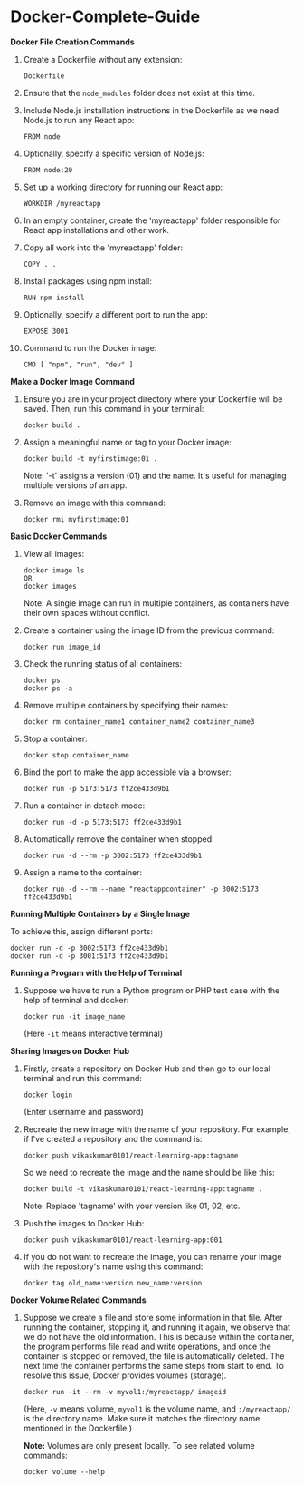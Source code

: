 # Docker-Complete-Guide

**Docker File Creation Commands**

1. Create a Dockerfile without any extension:  
   ```
   Dockerfile
   ```

2. Ensure that the `node_modules` folder does not exist at this time.

3. Include Node.js installation instructions in the Dockerfile as we need Node.js to run any React app:  
   ```
   FROM node
   ```

4. Optionally, specify a specific version of Node.js:  
   ```
   FROM node:20
   ```

5. Set up a working directory for running our React app:  
   ```
   WORKDIR /myreactapp
   ```

6. In an empty container, create the 'myreactapp' folder responsible for React app installations and other work.

7. Copy all work into the 'myreactapp' folder:  
   ```
   COPY . .
   ```

8. Install packages using npm install:  
   ```
   RUN npm install
   ```

9. Optionally, specify a different port to run the app:  
   ```
   EXPOSE 3001
   ```

10. Command to run the Docker image:  
    ```
    CMD [ "npm", "run", "dev" ]
    ```

**Make a Docker Image Command**

1. Ensure you are in your project directory where your Dockerfile will be saved. Then, run this command in your terminal:  
   ```
   docker build .
   ```

2. Assign a meaningful name or tag to your Docker image:  
   ```
   docker build -t myfirstimage:01 .
   ```
   Note: '-t' assigns a version (01) and the name. It's useful for managing multiple versions of an app.

3. Remove an image with this command:  
   ```
   docker rmi myfirstimage:01
   ```

**Basic Docker Commands**

1. View all images:  
   ```
   docker image ls
   OR
   docker images
   ```
   Note: A single image can run in multiple containers, as containers have their own spaces without conflict.

2. Create a container using the image ID from the previous command:  
   ```
   docker run image_id
   ```

3. Check the running status of all containers:  
   ```
   docker ps
   docker ps -a
   ```

4. Remove multiple containers by specifying their names:  
   ```
   docker rm container_name1 container_name2 container_name3
   ```

5. Stop a container:  
   ```
   docker stop container_name
   ```

6. Bind the port to make the app accessible via a browser:  
   ```
   docker run -p 5173:5173 ff2ce433d9b1
   ```

7. Run a container in detach mode:  
   ```
   docker run -d -p 5173:5173 ff2ce433d9b1
   ```

8. Automatically remove the container when stopped:  
   ```
   docker run -d --rm -p 3002:5173 ff2ce433d9b1
   ```

9. Assign a name to the container:  
   ```
   docker run -d --rm --name "reactappcontainer" -p 3002:5173 ff2ce433d9b1
   ```

**Running Multiple Containers by a Single Image**

To achieve this, assign different ports:  
   ```
   docker run -d -p 3002:5173 ff2ce433d9b1
   docker run -d -p 3001:5173 ff2ce433d9b1
   ```
**Running a Program with the Help of Terminal**

1. Suppose we have to run a Python program or PHP test case with the help of terminal and docker:  
   ```
   docker run -it image_name
   ```
   (Here `-it` means interactive terminal)

**Sharing Images on Docker Hub**

1. Firstly, create a repository on Docker Hub and then go to our local terminal and run this command:  
   ```
   docker login
   ```
   (Enter username and password)

2. Recreate the new image with the name of your repository. For example, if I've created a repository and the command is:
   ```
   docker push vikaskumar0101/react-learning-app:tagname
   ```
   So we need to recreate the image and the name should be like this:
   ```
   docker build -t vikaskumar0101/react-learning-app:tagname .
   ```
   Note: Replace 'tagname' with your version like 01, 02, etc.

3. Push the images to Docker Hub:
   ```
   docker push vikaskumar0101/react-learning-app:001
   ```

4. If you do not want to recreate the image, you can rename your image with the repository's name using this command:
   ```
   docker tag old_name:version new_name:version
   ```

**Docker Volume Related Commands**

1. Suppose we create a file and store some information in that file. After running the container, stopping it, and running it again, we observe that we do not have the old information. This is because within the container, the program performs file read and write operations, and once the container is stopped or removed, the file is automatically deleted. The next time the container performs the same steps from start to end. To resolve this issue, Docker provides volumes (storage).
   ```
   docker run -it --rm -v myvol1:/myreactapp/ imageid
   ```
   (Here, `-v` means volume, `myvol1` is the volume name, and `:/myreactapp/` is the directory name. Make sure it matches the directory name mentioned in the Dockerfile.)

   **Note:** Volumes are only present locally. To see related volume commands:
   ```
   docker volume --help
   ```
